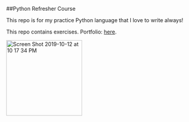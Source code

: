 ##Python Refresher Course

This repo is for my practice Python language that I love to write always!

This repo contains exercises.
Portfolio: [here](https://bmanandhar.github.io).

<img width="202" alt="Screen Shot 2019-10-12 at 10 17 34 PM" src="https://user-images.githubusercontent.com/23137930/68644053-a23b7f80-04c8-11ea-93df-d6f1aef55b1c.png">
